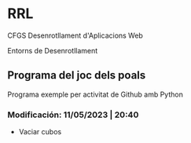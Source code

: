 # RRL

CFGS Desenrotllament d'Aplicacions Web

Entorns de Desenrotllament

## Programa del joc dels poals

Programa exemple per activitat de Github amb Python

### Modificación: 11/05/2023 | 20:40
- Vaciar cubos